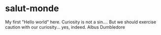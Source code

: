 # salut-monde
My first "Hello world" here.
Curiosity is not a sin.... But we should exercise caution with our curiosity... yes, indeed. 
Albus Dumbledore
